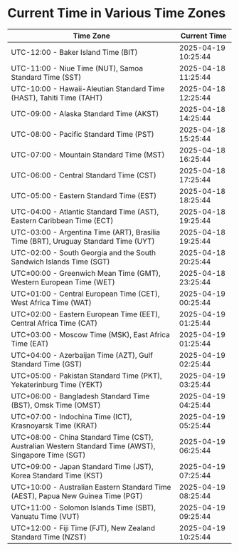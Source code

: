 # Current Time in Various Time Zones

| Time Zone | Current Time |
|-----------|--------------|
| UTC-12:00 - Baker Island Time (BIT) | 2025-04-19 10:25:44 |
| UTC-11:00 - Niue Time (NUT), Samoa Standard Time (SST) | 2025-04-18 11:25:44 |
| UTC-10:00 - Hawaii-Aleutian Standard Time (HAST), Tahiti Time (TAHT) | 2025-04-18 12:25:44 |
| UTC-09:00 - Alaska Standard Time (AKST) | 2025-04-18 14:25:44 |
| UTC-08:00 - Pacific Standard Time (PST) | 2025-04-18 15:25:44 |
| UTC-07:00 - Mountain Standard Time (MST) | 2025-04-18 16:25:44 |
| UTC-06:00 - Central Standard Time (CST) | 2025-04-18 17:25:44 |
| UTC-05:00 - Eastern Standard Time (EST) | 2025-04-18 18:25:44 |
| UTC-04:00 - Atlantic Standard Time (AST), Eastern Caribbean Time (ECT) | 2025-04-18 19:25:44 |
| UTC-03:00 - Argentina Time (ART), Brasília Time (BRT), Uruguay Standard Time (UYT) | 2025-04-18 19:25:44 |
| UTC-02:00 - South Georgia and the South Sandwich Islands Time (SGT) | 2025-04-18 20:25:44 |
| UTC±00:00 - Greenwich Mean Time (GMT), Western European Time (WET) | 2025-04-18 23:25:44 |
| UTC+01:00 - Central European Time (CET), West Africa Time (WAT) | 2025-04-19 00:25:44 |
| UTC+02:00 - Eastern European Time (EET), Central Africa Time (CAT) | 2025-04-19 01:25:44 |
| UTC+03:00 - Moscow Time (MSK), East Africa Time (EAT) | 2025-04-19 01:25:44 |
| UTC+04:00 - Azerbaijan Time (AZT), Gulf Standard Time (GST) | 2025-04-19 02:25:44 |
| UTC+05:00 - Pakistan Standard Time (PKT), Yekaterinburg Time (YEKT) | 2025-04-19 03:25:44 |
| UTC+06:00 - Bangladesh Standard Time (BST), Omsk Time (OMST) | 2025-04-19 04:25:44 |
| UTC+07:00 - Indochina Time (ICT), Krasnoyarsk Time (KRAT) | 2025-04-19 05:25:44 |
| UTC+08:00 - China Standard Time (CST), Australian Western Standard Time (AWST), Singapore Time (SGT) | 2025-04-19 06:25:44 |
| UTC+09:00 - Japan Standard Time (JST), Korea Standard Time (KST) | 2025-04-19 07:25:44 |
| UTC+10:00 - Australian Eastern Standard Time (AEST), Papua New Guinea Time (PGT) | 2025-04-19 08:25:44 |
| UTC+11:00 - Solomon Islands Time (SBT), Vanuatu Time (VUT) | 2025-04-19 09:25:44 |
| UTC+12:00 - Fiji Time (FJT), New Zealand Standard Time (NZST) | 2025-04-19 10:25:44 |
